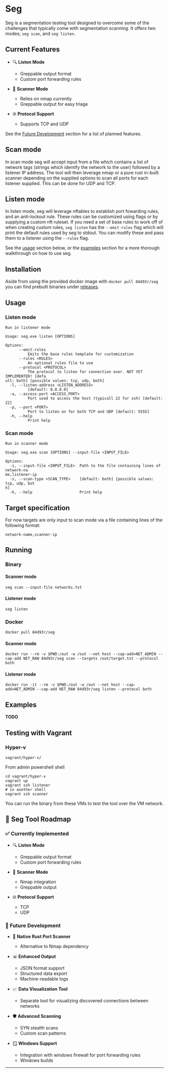 # Seg

Seg is a segmentation testing tool designed to overcome some of the challenges that typically come with segmentation scanning.
It offers two modes; `seg scan`, and `seg listen`.

## Current Features
- 🔍 **Listen Mode**
  - Greppable output format
  - Custom port forwarding rules
  
- 🎯 **Scanner Mode**
  - Relies on nmap currently
  - Greppable output for easy triage
  
- 🌐 **Protocol Support**
  - Supports TCP and UDP
 
See the [Future Development](#-future-development) section for a list of planned features.

## Scan mode
In scan mode seg will accept input from a file which contains a list of network tags (strings which identify the network to the user) followed by a listener IP address.
The tool will then leverage nmap or a pure rust in-built scanner depending on the supplied options to scan all ports for each listener supplied. This can be done for UDP and TCP.

## Listen mode
In listen mode, seg will leverage nftables to establish port fowarding rules, and an anti-lockout rule. These rules can be customized using flags or by supplying a custom nft ruleset.
If you need a set of base rules to work off of when creating custom rules, `seg listen` has the `--emit-rules` flag which will print the default rules used by seg to stdout. You can modify
these and pass them to a listener using the `--rules` flag.

See the [usage](#usage) section below, or the [examples](#examples) section for a more thorough walkthrough on how to use seg.

## Installation

Aside from using the provided docker image with `docker pull 84d93r/seg` you can find prebuilt binaries under [releases](https://github.com/corysabol/seg/releases).

## Usage

### Listen mode
```
Run in listener mode

Usage: seg.exe listen [OPTIONS]

Options:
      --emit-rules
          Emits the base rules template for customization
      --rules <RULES>
          An optional rules file to use
      --protocol <PROTOCOL>
          The protocol to listen for connection over. NOT YET IMPLEMENTED! [defa
ult: both] [possible values: tcp, udp, both]
  -l, --listen-address <LISTEN_ADDRESS>
          [default: 0.0.0.0]
  -a, --access-port <ACCESS_PORT>
          Port used to access the host (typicall 22 for ssh) [default: 22]      
  -p, --port <PORT>
          Port to listen on for both TCP and UDP [default: 5555]
  -h, --help
          Print help
```

### Scan mode
```
Run in scanner mode

Usage: seg.exe scan [OPTIONS] --input-file <INPUT_FILE>

Options:
  -i, --input-file <INPUT_FILE>  Path to the file containing lines of network-na
me,listener-ip
  -s, --scan-type <SCAN_TYPE>    [default: both] [possible values: tcp, udp, bot
h]
  -h, --help                     Print help
```


## Target specification

For now targets are only input to scan mode via a file containing lines of the following format:
```
network-name,scanner-ip
```

## Running

### Binary

#### Scanner mode
```
seg scan --input-file networks.txt
```

#### Listener mode
```
seg listen
```

### Docker

```
docker pull 84d93r/seg
```

#### Scanner mode
```
docker run --rm -v $PWD:/out -w /out --net host --cap-add=NET_ADMIN --cap-add NET_RAW 84d93r/seg scan --targets /out/target.txt --protocol both
```

#### Listener mode
```
docker run -it --rm -v $PWD:/out -w /out --net host --cap-add=NET_ADMIN --cap-add NET_RAW 84d93r/seg listen --protocol both
```

## Examples
**TODO**

## Testing with Vagrant

### Hyper-v

`vagrant/hyper-v/`

From admin powershell shell

```
cd vagrant/hyper-v
vagrant up
vagrant ssh listener
# in another shell
vagrant ssh scanner
```
You can run the binary from these VMs to test the tool over the VM network.

## 🎯 Seg Tool Roadmap

### ✅ Currently Implemented
- 🔍 **Listen Mode**
  - Greppable output format
  - Custom port forwarding rules
  
- 🎯 **Scanner Mode**
  - Nmap integration
  - Greppable output
  
- 🌐 **Protocol Support**
  - TCP
  - UDP

### 🚀 Future Development

- 🦀 **Native Rust Port Scanner**
  - Alternative to Nmap dependency

- 📊 **Enhanced Output**
  - JSON format support
  - Structured data export
  - Machine-readable logs

- 📈 **Data Visualization Tool**
  - Separate tool for visualizing discovered connections between networks

- 🛡️ **Advanced Scanning**
  - SYN stealth scans
  - Custom scan patterns

- 🪟 **Windows Support**
  - Integration with windows firewall for port forwarding rules
  - Windows builds

---
